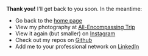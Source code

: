 **Thank you!** I'll get back to you soon. In the meantime:

* Go back to the [home page](/)
* View my photography at [All-Encompassing Trip](https://www.allencompassingtrip.com)
* View it again (but smaller) on [Instagram](http://instagram.com/gesteves)
* Check out my repos on [Github](https://github.com/gesteves)
* Add me to your professional network on [LinkedIn](https://www.linkedin.com/in/gesteves)
